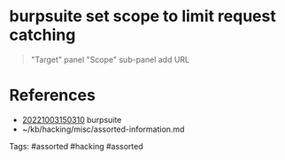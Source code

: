 # burpsuite set scope to limit request catching
> "Target" panel
> "Scope" sub-panel
> add URL

# References
- [20221003150310](/zet/20221003150310/README.md) burpsuite
- ~/kb/hacking/misc/assorted-information.md

Tags:
    #assorted #hacking #assorted
